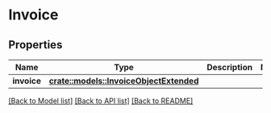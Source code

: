 # Invoice

## Properties

Name | Type | Description | Notes
------------ | ------------- | ------------- | -------------
**invoice** | [**crate::models::InvoiceObjectExtended**](InvoiceObjectExtended.md) |  | 

[[Back to Model list]](../README.md#documentation-for-models) [[Back to API list]](../README.md#documentation-for-api-endpoints) [[Back to README]](../README.md)


